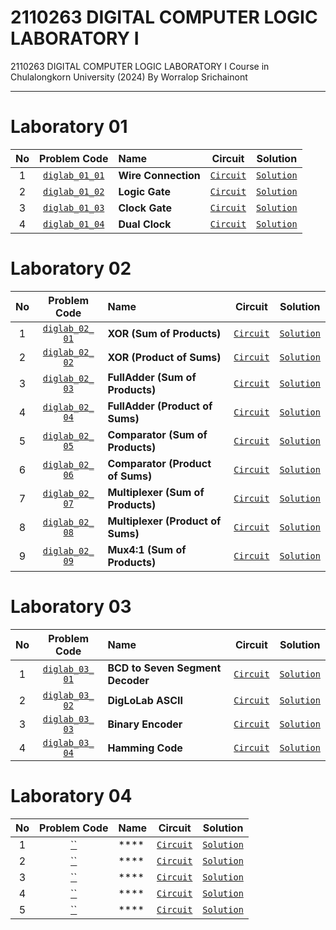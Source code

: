 # 2110263 DIGITAL COMPUTER LOGIC LABORATORY I
2110263 DIGITAL COMPUTER LOGIC LABORATORY I Course in Chulalongkorn University (2024) By Worralop Srichainont

---

# Laboratory 01
| No | Problem Code | Name | Circuit | Solution |
| :---: | :---: | :--- | :---: | :---: |
| 1 | [`diglab_​01_​01`](https://drive.google.com/file/d/1Gn-hov5iGPHokrjBNkY5xGgCXVn0SdoW/view?usp=drive_link) | **Wire Connection** | [`Circuit`](https://github.com/reisenx/2110263-DIG-LOGIC-LAB-I/blob/main/Lab%2001/diglab_%E2%80%8B01_%E2%80%8B01/diglab_%E2%80%8B01_%E2%80%8B01.dig) | [`Solution`](https://github.com/reisenx/2110263-DIG-LOGIC-LAB-I/blob/main/Lab%2001/diglab_%E2%80%8B01_%E2%80%8B01/diglab_%E2%80%8B01_%E2%80%8B01_sol.md) |
| 2 | [`diglab_​01_​02`](https://drive.google.com/file/d/1ECKTJ3_2rWUxxlB6zigvz5GRagNEbqDO/view?usp=drive_link) | **Logic Gate** | [`Circuit`](https://github.com/reisenx/2110263-DIG-LOGIC-LAB-I/blob/main/Lab%2001/diglab_%E2%80%8B01_%E2%80%8B02/diglab_%E2%80%8B01_%E2%80%8B02.dig) | [`Solution`](https://github.com/reisenx/2110263-DIG-LOGIC-LAB-I/blob/main/Lab%2001/diglab_%E2%80%8B01_%E2%80%8B02/diglab_%E2%80%8B01_%E2%80%8B02_sol.md) |
| 3 | [`diglab_​01_​03`](https://drive.google.com/file/d/10cgeXQqJvZJO_8lcn8iLhOKXUANPU1IW/view?usp=drive_link) | **Clock Gate** | [`Circuit`](https://github.com/reisenx/2110263-DIG-LOGIC-LAB-I/blob/main/Lab%2001/diglab_%E2%80%8B01_%E2%80%8B03/diglab_%E2%80%8B01_%E2%80%8B03.dig) | [`Solution`](https://github.com/reisenx/2110263-DIG-LOGIC-LAB-I/blob/main/Lab%2001/diglab_%E2%80%8B01_%E2%80%8B03/diglab_%E2%80%8B01_%E2%80%8B03_sol.md) |
| 4 | [`diglab_​01_​04`](https://drive.google.com/file/d/1udbvVFgOMJW1BoB1krBcbFyXEP_90eTK/view?usp=drive_link) | **Dual Clock** | [`Circuit`](https://github.com/reisenx/2110263-DIG-LOGIC-LAB-I/blob/main/Lab%2001/diglab_%E2%80%8B01_%E2%80%8B04/diglab_%E2%80%8B01_%E2%80%8B04.dig) | [`Solution`](https://github.com/reisenx/2110263-DIG-LOGIC-LAB-I/blob/main/Lab%2001/diglab_%E2%80%8B01_%E2%80%8B04/diglab_%E2%80%8B01_%E2%80%8B04_sol.md) |

# Laboratory 02
| No | Problem Code | Name | Circuit | Solution |
| :---: | :---: | :--- | :---: | :---: |
| 1 | [`diglab_​02_​01`](https://drive.google.com/file/d/1X58ZSczfBssWzQGDQZVs-rJgAqAgLOG5/view?usp=drive_link) | **XOR (Sum of Products)** | [`Circuit`](https://github.com/reisenx/2110263-DIG-LOGIC-LAB-I/blob/main/Lab%2002/diglab_%E2%80%8B02_%E2%80%8B01/diglab_02_01.dig) | [`Solution`](https://github.com/reisenx/2110263-DIG-LOGIC-LAB-I/blob/main/Lab%2002/diglab_%E2%80%8B02_%E2%80%8B01/diglab_02_01_sol.md) |
| 2 | [`diglab_​02_​02`](https://drive.google.com/file/d/12nkSeHxiNem1i3mO-BABmvpC8ueVb1ZY/view?usp=drive_link) | **XOR (Product of Sums)** | [`Circuit`](https://github.com/reisenx/2110263-DIG-LOGIC-LAB-I/blob/main/Lab%2002/diglab_%E2%80%8B02_%E2%80%8B02/diglab_02_02.dig) | [`Solution`](https://github.com/reisenx/2110263-DIG-LOGIC-LAB-I/blob/main/Lab%2002/diglab_%E2%80%8B02_%E2%80%8B02/diglab_02_02.md) |
| 3 | [`diglab_​02_​03`](https://drive.google.com/file/d/1W0zyqn9E_a2-WQ19l-L3xpcZyvcE8bzV/view?usp=drive_link) | **FullAdder (Sum of Products)** | [`Circuit`](https://github.com/reisenx/2110263-DIG-LOGIC-LAB-I/blob/main/Lab%2002/diglab_%E2%80%8B02_%E2%80%8B03/diglab_02_03.dig) | [`Solution`](https://github.com/reisenx/2110263-DIG-LOGIC-LAB-I/blob/main/Lab%2002/diglab_%E2%80%8B02_%E2%80%8B03/diglab_02_03_sol.md) |
| 4 | [`diglab_​02_​04`](https://drive.google.com/file/d/16HCbbrqRba3GJ2d0AD0ZKvdQQFeRKjz1/view?usp=drive_link) | **FullAdder (Product of Sums)** | [`Circuit`](https://github.com/reisenx/2110263-DIG-LOGIC-LAB-I/blob/main/Lab%2002/diglab_%E2%80%8B02_%E2%80%8B04/diglab_%E2%80%8B02_%E2%80%8B04.dig) | [`Solution`](https://github.com/reisenx/2110263-DIG-LOGIC-LAB-I/blob/main/Lab%2002/diglab_%E2%80%8B02_%E2%80%8B04/diglab_02_04_sol.md) |
| 5 | [`diglab_​02_​05`](https://drive.google.com/file/d/1Sne5lBG-NsupPsBlxRyze35h4b-5ZpJw/view?usp=drive_link) | **Comparator (Sum of Products)** | [`Circuit`](https://github.com/reisenx/2110263-DIG-LOGIC-LAB-I/blob/main/Lab%2002/diglab_%E2%80%8B02_%E2%80%8B05/diglab_%E2%80%8B02_%E2%80%8B05.dig) | [`Solution`](https://github.com/reisenx/2110263-DIG-LOGIC-LAB-I/blob/main/Lab%2002/diglab_%E2%80%8B02_%E2%80%8B05/diglab_02_05_sol.md) |
| 6 | [`diglab_​02_​06`](https://drive.google.com/file/d/1fzbXE230PaqTj0PeoZD5sVsxrSNBx3O4/view?usp=drive_link) | **Comparator (Product of Sums)** | [`Circuit`](https://github.com/reisenx/2110263-DIG-LOGIC-LAB-I/blob/main/Lab%2002/diglab_%E2%80%8B02_%E2%80%8B06/diglab_%E2%80%8B02_%E2%80%8B06.dig) | [`Solution`](https://github.com/reisenx/2110263-DIG-LOGIC-LAB-I/blob/main/Lab%2002/diglab_%E2%80%8B02_%E2%80%8B06/diglab_02_06_sol.md) |
| 7 | [`diglab_​02_​07`](https://drive.google.com/file/d/1hbqErgX2DjF8mVMXwD9yQRe7qE2FMo8i/view?usp=drive_link) | **Multiplexer (Sum of Products)** | [`Circuit`](https://github.com/reisenx/2110263-DIG-LOGIC-LAB-I/blob/main/Lab%2002/diglab_%E2%80%8B02_%E2%80%8B07/diglab_%E2%80%8B02_%E2%80%8B07.dig) | [`Solution`](https://github.com/reisenx/2110263-DIG-LOGIC-LAB-I/blob/main/Lab%2002/diglab_%E2%80%8B02_%E2%80%8B07/diglab_02_07_sol.md) |
| 8 | [`diglab_​02_​08`](https://drive.google.com/file/d/1cgN1CoPt-9dDRTEL3GCghg49iHBdRUZr/view?usp=drive_link) | **Multiplexer (Product of Sums)** | [`Circuit`](https://github.com/reisenx/2110263-DIG-LOGIC-LAB-I/blob/main/Lab%2002/diglab_%E2%80%8B02_%E2%80%8B08/diglab_%E2%80%8B02_%E2%80%8B08.dig) | [`Solution`](https://github.com/reisenx/2110263-DIG-LOGIC-LAB-I/blob/main/Lab%2002/diglab_%E2%80%8B02_%E2%80%8B08/diglab_02_08_sol.md) |
| 9 | [`diglab_​02_​09`](https://drive.google.com/file/d/1ngDn0xtNYtUdcPsC_CHHoyIEIOocsJhk/view?usp=drive_link) | **Mux4:1 (Sum of Products)** | [`Circuit`](https://github.com/reisenx/2110263-DIG-LOGIC-LAB-I/blob/main/Lab%2002/diglab_%E2%80%8B02_%E2%80%8B09/diglab_%E2%80%8B02_%E2%80%8B09.dig) | [`Solution`](https://github.com/reisenx/2110263-DIG-LOGIC-LAB-I/blob/main/Lab%2002/diglab_%E2%80%8B02_%E2%80%8B09/diglab_02_09_sol.md) |

# Laboratory 03
| No | Problem Code | Name | Circuit | Solution |
| :---: | :---: | :--- | :---: | :---: |
| 1 | [`diglab_​03_​01`](https://drive.google.com/file/d/1RNgGcbrlr_2TEe9lUSFqrZRoutLsefec/view?usp=drive_link) | **BCD to Seven Segment Decoder** | [`Circuit`]() | [`Solution`]() |
| 2 | [`diglab_​03_​02`](https://drive.google.com/file/d/1BbsC5Ryw0RFujVEcTSQpyouxt5kUDM7x/view?usp=drive_link) | **DigLoLab ASCII** | [`Circuit`]() | [`Solution`]() |
| 3 | [`diglab_​03_​03`](https://drive.google.com/file/d/1PdtybBFUd54dPD3jE8pDVD9fWMSMbsdZ/view?usp=drive_link) | **Binary Encoder** | [`Circuit`]() | [`Solution`]() |
| 4 | [`diglab_​03_​04`](https://drive.google.com/file/d/1KsU_OyQdPX_kcYIvL20WfOx6rToq5-o-/view?usp=drive_link) | **Hamming Code** | [`Circuit`]() | [`Solution`]() |

# Laboratory 04
| No | Problem Code | Name | Circuit | Solution |
| :---: | :---: | :--- | :---: | :---: |
| 1 | [``]() | **** | [`Circuit`]() | [`Solution`]() |
| 2 | [``]() | **** | [`Circuit`]() | [`Solution`]() |
| 3 | [``]() | **** | [`Circuit`]() | [`Solution`]() |
| 4 | [``]() | **** | [`Circuit`]() | [`Solution`]() |
| 5 | [``]() | **** | [`Circuit`]() | [`Solution`]() |
